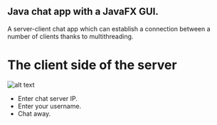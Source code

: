 ## Java chat app with a JavaFX GUI.
A server-client chat app which can establish a connection between a number of clients thanks to multithreading.

# The client side of the server
![alt text](https://i.imgur.com/TswRsGi.png)

- Enter chat server IP.
- Enter your username.
- Chat away.
